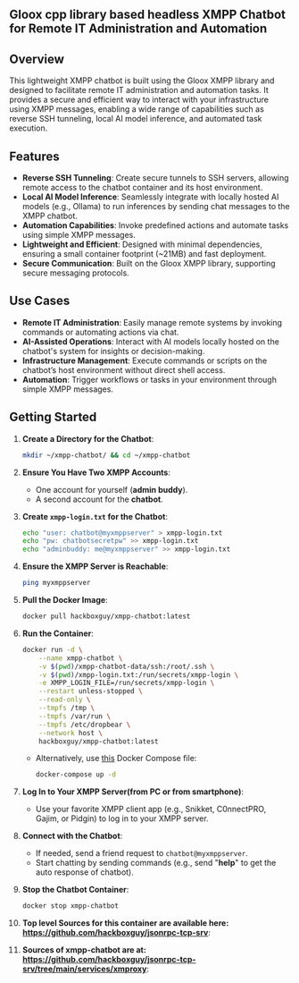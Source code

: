 ## Gloox cpp library based headless XMPP Chatbot for Remote IT Administration and Automation

## Overview
This lightweight XMPP chatbot is built using the Gloox XMPP library and designed to facilitate remote IT administration and automation tasks. It provides a secure and efficient way to interact with your infrastructure using XMPP messages, enabling a wide range of capabilities such as reverse SSH tunneling, local AI model inference, and automated task execution.

## Features
- **Reverse SSH Tunneling**: Create secure tunnels to SSH servers, allowing remote access to the chatbot container and its host environment.
- **Local AI Model Inference**: Seamlessly integrate with locally hosted AI models (e.g., Ollama) to run inferences by sending chat messages to the XMPP chatbot.
- **Automation Capabilities**: Invoke predefined actions and automate tasks using simple XMPP messages.
- **Lightweight and Efficient**: Designed with minimal dependencies, ensuring a small container footprint (~21MB) and fast deployment.
- **Secure Communication**: Built on the Gloox XMPP library, supporting secure messaging protocols.

## Use Cases
- **Remote IT Administration**: Easily manage remote systems by invoking commands or automating actions via chat.
- **AI-Assisted Operations**: Interact with AI models locally hosted on the chatbot's system for insights or decision-making.
- **Infrastructure Management**: Execute commands or scripts on the chatbot’s host environment without direct shell access.
- **Automation**: Trigger workflows or tasks in your environment through simple XMPP messages.

## Getting Started

1. **Create a Directory for the Chatbot**:
   ```bash
   mkdir ~/xmpp-chatbot/ && cd ~/xmpp-chatbot
   ```

2. **Ensure You Have Two XMPP Accounts**:
   - One account for yourself (**admin buddy**).
   - A second account for the **chatbot**.

3. **Create `xmpp-login.txt` for the Chatbot**:
   ```bash
   echo "user: chatbot@myxmppserver" > xmpp-login.txt
   echo "pw: chatbotsecretpw" >> xmpp-login.txt
   echo "adminbuddy: me@myxmppserver" >> xmpp-login.txt
   ```

4. **Ensure the XMPP Server is Reachable**:
   ```bash
   ping myxmppserver
   ```

5. **Pull the Docker Image**:
   ```bash
   docker pull hackboxguy/xmpp-chatbot:latest
   ```

6. **Run the Container**:
   ```bash
   docker run -d \
       --name xmpp-chatbot \
       -v $(pwd)/xmpp-chatbot-data/ssh:/root/.ssh \
       -v $(pwd)/xmpp-login.txt:/run/secrets/xmpp-login \
       -e XMPP_LOGIN_FILE=/run/secrets/xmpp-login \
       --restart unless-stopped \
       --read-only \
       --tmpfs /tmp \
       --tmpfs /var/run \
       --tmpfs /etc/dropbear \
       --network host \
       hackboxguy/xmpp-chatbot:latest
   ```
   - Alternatively, use [this](https://github.com/hackboxguy/jsonrpc-tcp-srv/blob/main/docker-compose.yml) Docker Compose file:
     ```bash
     docker-compose up -d
     ```

7. **Log In to Your XMPP Server(from PC or from smartphone)**:
   - Use your favorite XMPP client app (e.g., Snikket, C0nnectPRO, Gajim, or Pidgin) to log in to your XMPP server.

8. **Connect with the Chatbot**:
   - If needed, send a friend request to `chatbot@myxmppserver`.
   - Start chatting by sending commands (e.g., send "**help**" to get the auto response of chatbot).

9. **Stop the Chatbot Container**:
   ```bash
   docker stop xmpp-chatbot
   ```
10. **Top level Sources for this container are available here: https://github.com/hackboxguy/jsonrpc-tcp-srv**:
11. **Sources of xmpp-chatbot are at: https://github.com/hackboxguy/jsonrpc-tcp-srv/tree/main/services/xmproxy**:
  
